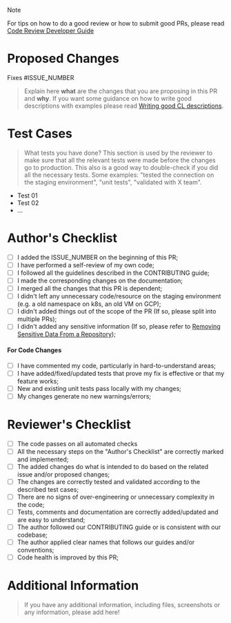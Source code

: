 > [!Note]
> For tips on how to do a good review or how to submit good PRs, please read [Code Review Developer Guide](https://google.github.io/eng-practices/review/)

# Proposed Changes

Fixes #ISSUE_NUMBER

> Explain here **what** are the changes that you are proposing in this PR and **why**. If you want some
> guidance on how to write good descriptions with examples please read
> [Writing good CL descriptions](https://google.github.io/eng-practices/review/developer/cl-descriptions.html).

# Test Cases

> What tests you have done? This section is used by the reviewer to make sure that all the relevant tests
> were made before the changes go to production. This also is a good way to double-check if you did all the
> necessary tests.  Some examples: "tested the connection on the staging environment", "unit tests",
> "validated with X team".

* Test 01
* Test 02
* ...

# Author's Checklist

* [ ] I added the ISSUE_NUMBER on the beginning of this PR;
* [ ] I have performed a self-review of my own code;
* [ ] I followed all the guidelines described in the CONTRIBUTING guide;
* [ ] I made the corresponding changes on the documentation;
* [ ] I merged all the changes that this PR is dependent;
* [ ] I didn't left any unnecessary code/resource on the staging environment (e.g. a old namespace on k8s, an old VM on GCP);
* [ ] I didn't added things out of the scope of the PR (If so, please split into multiple PRs);
* [ ] I didn't added any sensitive information (If so, please refer to
[Removing Sensitive Data From a Repository](https://docs.github.com/en/github/authenticating-to-github/keeping-your-account-and-data-secure/removing-sensitive-data-from-a-repository));

#### For Code Changes

* [ ] I have commented my code, particularly in hard-to-understand areas;
* [ ] I have added/fixed/updated tests that prove my fix is effective or that my feature works;
* [ ] New and existing unit tests pass locally with my changes;
* [ ] My changes generate no new warnings/errors;

# Reviewer's Checklist

* [ ] The code passes on all automated checks
* [ ] All the necessary steps on the "Author's Checklist" are correctly marked and implemented;
* [ ] The added changes do what is intended to do based on the related issue and/or proposed changes;
* [ ] The changes are correctly tested and validated according to the described test cases;
* [ ] There are no signs of over-engineering or unnecessary complexity in the code;
* [ ] Tests, comments and documentation are correctly added/updated and are easy to understand;
* [ ] The author followed our CONTRIBUTING guide or is consistent with our codebase;
* [ ] The author applied clear names that follows our guides and/or conventions;
* [ ] Code health is improved by this PR;

# Additional Information

> If you have any additional information, including files, screenshots or any information, please add here!
